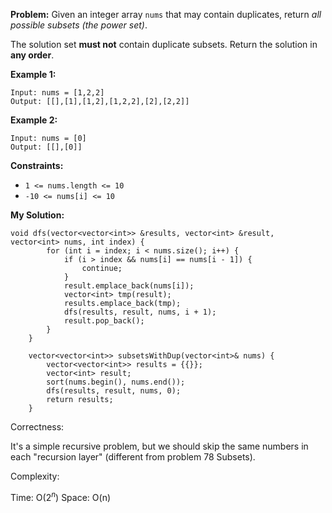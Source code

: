 **Problem:**
Given an integer array `nums` that may contain duplicates, return *all possible subsets (the power set)*.

The solution set **must not** contain duplicate subsets. Return the solution in **any order**.

 

**Example 1:**

```
Input: nums = [1,2,2]
Output: [[],[1],[1,2],[1,2,2],[2],[2,2]]
```

**Example 2:**

```
Input: nums = [0]
Output: [[],[0]]
```

 

**Constraints:**

- `1 <= nums.length <= 10`
- `-10 <= nums[i] <= 10`

**My Solution:**
```
void dfs(vector<vector<int>> &results, vector<int> &result, vector<int> nums, int index) {
        for (int i = index; i < nums.size(); i++) {
            if (i > index && nums[i] == nums[i - 1]) {
                continue;
            }
            result.emplace_back(nums[i]);
            vector<int> tmp(result);
            results.emplace_back(tmp);
            dfs(results, result, nums, i + 1);
            result.pop_back();
        }
    }
    
    vector<vector<int>> subsetsWithDup(vector<int>& nums) {
        vector<vector<int>> results = {{}};
        vector<int> result;
        sort(nums.begin(), nums.end());
        dfs(results, result, nums, 0);
        return results;
    }
```

Correctness:

It's a simple recursive problem, but we should skip the same numbers in each "recursion layer" (different from problem 78 Subsets).

Complexity:

Time: O($2^n$)
Space: O(n)